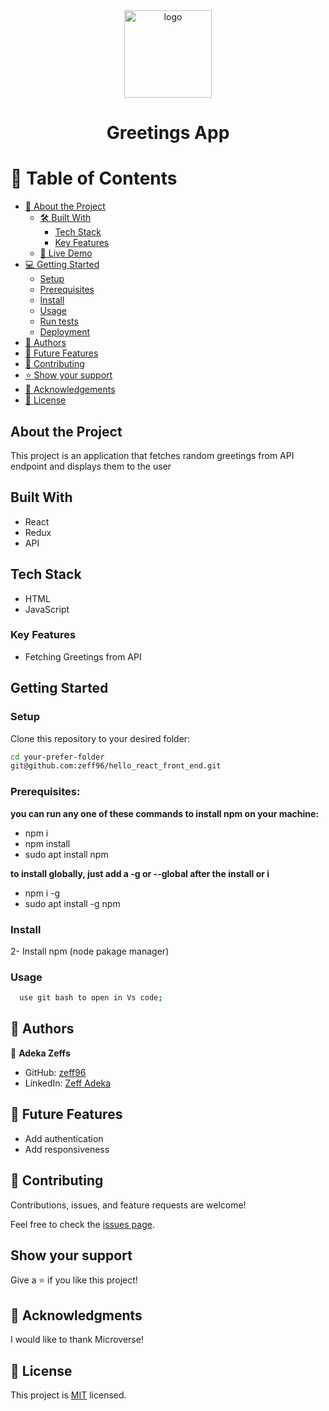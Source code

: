 <div align="center">

  <img src="./src/assets/planet.png" alt="logo" width="140"  height="auto" />
  <br/>

  <h1><b>Greetings App</b></h1>

</div>

# 📗 Table of Contents

- [📖 About the Project](#about-project)
  - [🛠 Built With](#built-with)
    - [Tech Stack](#tech-stack)
    - [Key Features](#key-features)
  - [🚀 Live Demo](#live-demo)
- [💻 Getting Started](#getting-started)
  - [Setup](#setup)
  - [Prerequisites](#prerequisites)
  - [Install](#install)
  - [Usage](#usage)
  - [Run tests](#run-tests)
  - [Deployment](#triangular_flag_on_post-deployment)
- [👥 Authors](#authors)
- [🔭 Future Features](#future-features)
- [🤝 Contributing](#contributing)
- [⭐️ Show your support](#support)
- [🙏 Acknowledgements](#acknowledgements)
- [📝 License](#license)

## About the Project

This project is an application that fetches random greetings from API endpoint and displays them to the user

## Built With

- React
- Redux
- API

## Tech Stack

- HTML
- JavaScript

### Key Features

- Fetching Greetings from API

## Getting Started

### Setup

Clone this repository to your desired folder:

```sh
cd your-prefer-folder
git@github.com:zeff96/hello_react_front_end.git
```

### Prerequisites:

**you can run any one of these commands to install npm on your machine:**

- npm i
- npm install
- sudo apt install npm

**to install globally, just add a -g or --global after the install or i**

- npm i -g
- sudo apt install -g npm

### Install

2- Install npm (node pakage manager)

### Usage

```sh
  use git bash to open in Vs code;
```

## 👥 Authors <a name="authors"></a>

👤 **Adeka Zeffs**

- GitHub: [zeff96](https://github.com/zeff96)
- LinkedIn: [Zeff Adeka](https://www.linkedin.com/in/zeff-adeka/)

## 🔭 Future Features

- Add authentication
- Add responsiveness

## 🤝 Contributing <a name="contributing"></a>

Contributions, issues, and feature requests are welcome!

Feel free to check the [issues page](https://github.com/zeff96/hello_react_front_end/issues).

## Show your support

Give a ⭐️ if you like this project!

## 🙏 Acknowledgments

I would like to thank Microverse!

## 📝 License

This project is [MIT](./MIT.md) licensed.